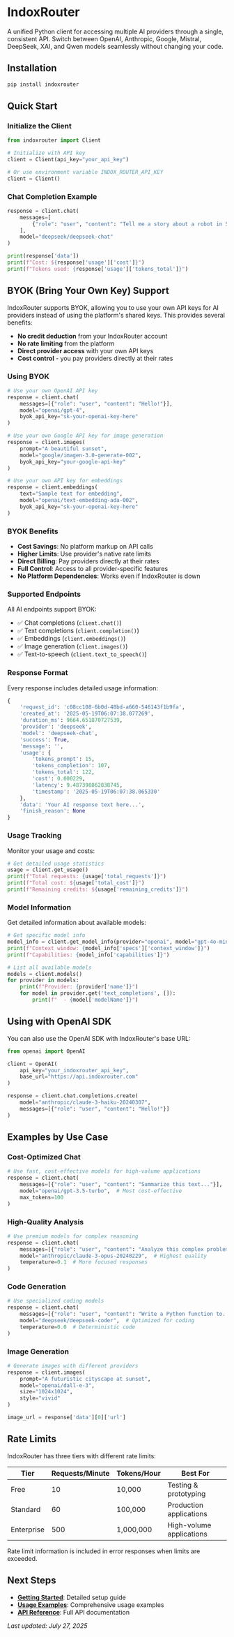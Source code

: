 # IndoxRouter

A unified Python client for accessing multiple AI providers through a single, consistent API. Switch between OpenAI, Anthropic, Google, Mistral, DeepSeek, XAI, and Qwen models seamlessly without changing your code.

## Installation

```bash
pip install indoxrouter
```

## Quick Start

### Initialize the Client

```python
from indoxrouter import Client

# Initialize with API key
client = Client(api_key="your_api_key")

# Or use environment variable INDOX_ROUTER_API_KEY
client = Client()
```

### Chat Completion Example

```python
response = client.chat(
    messages=[
        {"role": "user", "content": "Tell me a story about a robot in 5 sentences."}
    ],
    model="deepseek/deepseek-chat"
)

print(response['data'])
print(f"Cost: ${response['usage']['cost']}")
print(f"Tokens used: {response['usage']['tokens_total']}")
```

## BYOK (Bring Your Own Key) Support

IndoxRouter supports BYOK, allowing you to use your own API keys for AI providers instead of using the platform's shared keys. This provides several benefits:

- **No credit deduction** from your IndoxRouter account
- **No rate limiting** from the platform
- **Direct provider access** with your own API keys
- **Cost control** - you pay providers directly at their rates

### Using BYOK

```python
# Use your own OpenAI API key
response = client.chat(
    messages=[{"role": "user", "content": "Hello!"}],
    model="openai/gpt-4",
    byok_api_key="sk-your-openai-key-here"
)

# Use your own Google API key for image generation
response = client.images(
    prompt="A beautiful sunset",
    model="google/imagen-3.0-generate-002",
    byok_api_key="your-google-api-key"
)

# Use your own API key for embeddings
response = client.embeddings(
    text="Sample text for embedding",
    model="openai/text-embedding-ada-002",
    byok_api_key="sk-your-openai-key-here"
)
```

### BYOK Benefits

- **Cost Savings**: No platform markup on API calls
- **Higher Limits**: Use provider's native rate limits
- **Direct Billing**: Pay providers directly at their rates
- **Full Control**: Access to all provider-specific features
- **No Platform Dependencies**: Works even if IndoxRouter is down

### Supported Endpoints

All AI endpoints support BYOK:

- ✅ Chat completions (`client.chat()`)
- ✅ Text completions (`client.completion()`)
- ✅ Embeddings (`client.embeddings()`)
- ✅ Image generation (`client.images()`)
- ✅ Text-to-speech (`client.text_to_speech()`)

### Response Format

Every response includes detailed usage information:

```python
{
    'request_id': 'c08cc108-6b0d-48bd-a660-546143f1b9fa',
    'created_at': '2025-05-19T06:07:38.077269',
    'duration_ms': 9664.651870727539,
    'provider': 'deepseek',
    'model': 'deepseek-chat',
    'success': True,
    'message': '',
    'usage': {
        'tokens_prompt': 15,
        'tokens_completion': 107,
        'tokens_total': 122,
        'cost': 0.000229,
        'latency': 9.487398862838745,
        'timestamp': '2025-05-19T06:07:38.065330'
    },
    'data': 'Your AI response text here...',
    'finish_reason': None
}
```

### Usage Tracking

Monitor your usage and costs:

```python
# Get detailed usage statistics
usage = client.get_usage()
print(f"Total requests: {usage['total_requests']}")
print(f"Total cost: ${usage['total_cost']}")
print(f"Remaining credits: ${usage['remaining_credits']}")
```

### Model Information

Get detailed information about available models:

```python
# Get specific model info
model_info = client.get_model_info(provider="openai", model="gpt-4o-mini")
print(f"Context window: {model_info['specs']['context_window']}")
print(f"Capabilities: {model_info['capabilities']}")

# List all available models
models = client.models()
for provider in models:
    print(f"Provider: {provider['name']}")
    for model in provider.get('text_completions', []):
        print(f"  - {model['modelName']}")
```

## Using with OpenAI SDK

You can also use the OpenAI SDK with IndoxRouter's base URL:

```python
from openai import OpenAI

client = OpenAI(
    api_key="your_indoxrouter_api_key",
    base_url="https://api.indoxrouter.com"
)

response = client.chat.completions.create(
    model="anthropic/claude-3-haiku-20240307",
    messages=[{"role": "user", "content": "Hello!"}]
)
```

## Examples by Use Case

### Cost-Optimized Chat

```python
# Use fast, cost-effective models for high-volume applications
response = client.chat(
    messages=[{"role": "user", "content": "Summarize this text..."}],
    model="openai/gpt-3.5-turbo",  # Most cost-effective
    max_tokens=100
)
```

### High-Quality Analysis

```python
# Use premium models for complex reasoning
response = client.chat(
    messages=[{"role": "user", "content": "Analyze this complex problem..."}],
    model="anthropic/claude-3-opus-20240229",  # Highest quality
    temperature=0.1  # More focused responses
)
```

### Code Generation

```python
# Use specialized coding models
response = client.chat(
    messages=[{"role": "user", "content": "Write a Python function to..."}],
    model="deepseek/deepseek-coder",  # Optimized for coding
    temperature=0.0  # Deterministic code
)
```

### Image Generation

```python
# Generate images with different providers
response = client.images(
    prompt="A futuristic cityscape at sunset",
    model="openai/dall-e-3",
    size="1024x1024",
    style="vivid"
)

image_url = response['data'][0]['url']
```

## Rate Limits

IndoxRouter has three tiers with different rate limits:

| Tier       | Requests/Minute | Tokens/Hour | Best For                 |
| ---------- | --------------- | ----------- | ------------------------ |
| Free       | 10              | 10,000      | Testing & prototyping    |
| Standard   | 60              | 100,000     | Production applications  |
| Enterprise | 500             | 1,000,000   | High-volume applications |

Rate limit information is included in error responses when limits are exceeded.

## Next Steps

- **[Getting Started](getting-started.md)**: Detailed setup guide
- **[Usage Examples](usage/basic-usage.md)**: Comprehensive usage examples
- **[API Reference](api/client.md)**: Full API documentation

_Last updated: July 27, 2025_
